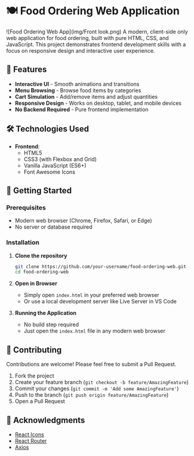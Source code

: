 # 🍽️ Food Ordering Web Application

![Food Ordering Web App](img/Front look.png)
A modern, client-side only web application for food ordering, built with pure HTML, CSS, and JavaScript. This project demonstrates frontend development skills with a focus on responsive design and interactive user experience.

## 🚀 Features

- **Interactive UI** - Smooth animations and transitions
- **Menu Browsing** - Browse food items by categories
- **Cart Simulation** - Add/remove items and adjust quantities
- **Responsive Design** - Works on desktop, tablet, and mobile devices
- **No Backend Required** - Pure frontend implementation

## 🛠️ Technologies Used

- **Frontend**:
  - HTML5
  - CSS3 (with Flexbox and Grid)
  - Vanilla JavaScript (ES6+)
  - Font Awesome Icons

## 🚀 Getting Started

### Prerequisites

- Modern web browser (Chrome, Firefox, Safari, or Edge)
- No server or database required

### Installation

1. **Clone the repository**
   ```bash
   git clone https://github.com/your-username/food-ordering-web.git
   cd food-ordering-web
   ```

2. **Open in Browser**
   - Simply open `index.html` in your preferred web browser
   - Or use a local development server like Live Server in VS Code

3. **Running the Application**
   - No build step required
   - Just open the `index.html` file in any modern web browser



## 🤝 Contributing

Contributions are welcome! Please feel free to submit a Pull Request.

1. Fork the project
2. Create your feature branch (`git checkout -b feature/AmazingFeature`)
3. Commit your changes (`git commit -m 'Add some AmazingFeature'`)
4. Push to the branch (`git push origin feature/AmazingFeature`)
5. Open a Pull Request



## 🙏 Acknowledgments

- [React Icons](https://react-icons.github.io/react-icons/)
- [React Router](https://reactrouter.com/)
- [Axios](https://axios-http.com/)

